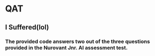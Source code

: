 # QAT
## I Suffered(lol)
### The provided code answers two out of the three questions provided in the Nurovant Jnr. AI assessment test.
